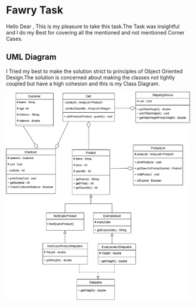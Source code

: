 # Fawry Task

Hello Dear , This is my pleasure to take this task.The Task was insightful and I do my Best for covering all the mentioned and not mentioned Corner Cases.

## UML Diagram
I Tried my best to make the solution strict to principles of Object Oriented Design.The solution is concerned about making the classes not tightly coupled but have a high cohesion and this is my Class Diagram. 


![Class Diagram](class-Diagram.png)
